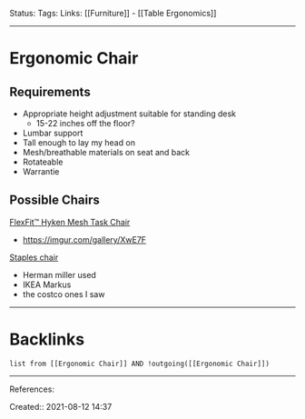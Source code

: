 Status: 
Tags: 
Links: [[Furniture]] - [[Table Ergonomics]]
___
# Ergonomic Chair
## Requirements
- Appropriate height adjustment suitable for standing desk
	- 15-22 inches off the floor?
- Lumbar support
- Tall enough to lay my head on
- Mesh/breathable materials on seat and back
- Rotateable
- Warrantie
## Possible Chairs
[FlexFit™ Hyken Mesh Task Chair](https://www.staples.com/Staples-Hyken-Technical-Mesh-Task-Chair-Black/product_990119)
- https://imgur.com/gallery/XwE7F

[Staples chair](https://www.staples.com/staples-dexley-mesh-task-chair-black-56946/product_24398921)
- Herman miller used
- IKEA Markus
- the costco ones I saw
___
# Backlinks
```dataview
list from [[Ergonomic Chair]] AND !outgoing([[Ergonomic Chair]])
```
___
References:

Created:: 2021-08-12 14:37